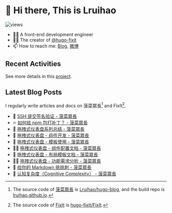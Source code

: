# 👋 Hi there, This is Lruihao

![views](https://komarev.com/ghpvc/?username=Lruihao&color=ff69b4)

- 👨‍💻 A front-end development engineer
- 👨‍💼 The creator of [@hugo-fixit][hugo-fixit]
- 📫 How to reach me: [Blog][blog], [微博](https://weibo.com/liahao)

## Recent Activities

See more details in this [project](https://github.com/users/Lruihao/projects/1).

## Latest Blog Posts

I regularly write articles and docs on 菠菜眾長[^1] and FixIt[^2].

<!-- BLOG-POST-LIST:START -->
- 📝 [SSH 提交签名验证 - 菠菜眾長](https://lruihao.cn/posts/ssh-sign/ "Sun Oct 22 2023 10:59 AM")
- 🔥 [如何给 npm 包打补丁？ - 菠菜眾長](https://lruihao.cn/posts/patch-package/ "Thu Oct 12 2023 2:37 PM")
- 📝 [拖拽式仪表盘系列总结 - 菠菜眾長](https://lruihao.cn/posts/dashboard-summary/ "Thu Oct 12 2023 1:25 PM")
- 📝 [拖拽式仪表盘 - 组件开发 - 菠菜眾長](https://lruihao.cn/posts/dashborad-widget-usage/ "Thu Oct 12 2023 12:07 PM")
- 📝 [拖拽式仪表盘 - 模板使用 - 菠菜眾長](https://lruihao.cn/posts/dashborad-template-usage/ "Thu Oct 12 2023 12:07 PM")
- 👨‍💻 [拖拽式仪表盘 - 组件配置文档 - 菠菜眾長](https://lruihao.cn/posts/dashborad-widget-docs/ "Thu Oct 12 2023 11:41 AM")
- 📝 [拖拽式仪表盘 - 布局模板文档 - 菠菜眾長](https://lruihao.cn/posts/dashborad-template-docs/ "Thu Oct 12 2023 11:27 AM")
- 👨‍💻 [拖拽式仪表盘 - 功能需求分析 - 菠菜眾長](https://lruihao.cn/posts/dashboard-analysis/ "Thu Oct 12 2023 7:37 AM")
- 📝 [给你的 Markdown 挑挑刺 - 菠菜眾長](https://lruihao.cn/posts/markdownlint/ "Wed Oct 11 2023 6:26 AM")
- 📝 [认知复杂度（Cognitive Complexity） - 菠菜眾長](https://lruihao.cn/posts/cognitive-complexity/ "Sun Oct 08 2023 1:52 AM")

<!-- BLOG-POST-LIST:END -->

<!-- link reference definition -->
[blog]: https://lruihao.cn
[blog-repo]: https://github.com/Lruihao/hugo-blog
[blog-deploy]: https://github.com/Lruihao/lruihao.github.io
[hugo-fixit]: https://github.com/hugo-fixit
[fixit]: https://fixit.lruihao.cn
[fixit-repo]: https://github.com/hugo-fixit/FixIt

<!-- footnote reference definition -->
[^1]: The source code of [菠菜眾長][blog] is [Lruihao/hugo-blog][blog-repo], and the build repo is [lruihao.github.io][blog-deploy].
[^2]: The source code of [FixIt][fixit] is [hugo-fixit/FixIt][fixit-repo].
